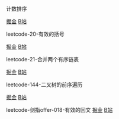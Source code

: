 计数排序

[掘金](https://juejin.cn/post/7024096823937597448/)
[B站](https://www.bilibili.com/video/BV1ku411o7Ds?spm_id_from=333.999.0.0)

leetcode-20-有效的括号

[掘金](https://juejin.cn/post/7026561964524437511/)
[B站](https://www.bilibili.com/video/BV1DP4y1L7fC?spm_id_from=333.999.0.0)

leetcode-21-合并两个有序链表

[掘金](https://juejin.cn/post/7024096823937597448/)
[B站](https://www.bilibili.com/video/BV1dq4y1g732?spm_id_from=333.999.0.0)

leetcode-144-二叉树的前序遍历

[掘金](https://juejin.cn/post/7024096823937597448/)
[B站](https://www.bilibili.com/video/BV1dq4y1g732?spm_id_from=333.999.0.0)

leetcode-剑指offer-018-有效的回文
[掘金](https://juejin.cn/post/7024096823937597448/)
[B站](https://www.bilibili.com/video/BV1yR4y177Ym?spm_id_from=333.999.0.0)
